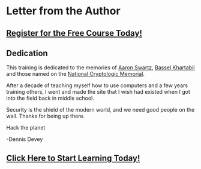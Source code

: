 # Letter from the Author
##  [Register for the Free Course Today!](https://roppers.thinkific.com/courses/computing-fundamentals)
## Dedication
This training is dedicated to the memories of [Aaron Swartz](https://en.wikipedia.org/wiki/Aaron_Swartz), [Bassel Khartabil](https://en.wikipedia.org/wiki/Bassel_Khartabil) and those named on the [National Cryptologic Memorial](https://www.nsa.gov/about/cryptologic-heritage/cryptologic-memorial/cryptologic-memorial-list.shtml).



After a decade of teaching myself how to use computers and a few years training others, I went and made the site that I wish had existed when I got into the field back in middle school. 

Security is the shield of the modern world, and we need good people on the wall. Thanks for being up there.

Hack the planet

-Dennis Devey
##  [Click Here to Start Learning Today!](https://roppers.thinkific.com/courses/computing-fundamentals)
